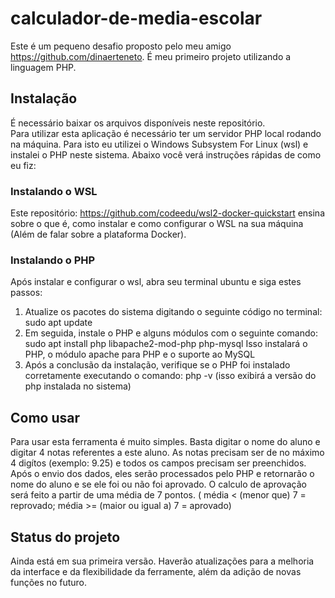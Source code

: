 # calculador-de-media-escolar
Este é um pequeno desafio proposto pelo meu amigo https://github.com/dinaerteneto. É meu primeiro projeto utilizando a linguagem PHP. 

## Instalação
É necessário baixar os arquivos disponíveis neste repositório.  
Para utilizar esta aplicação é necessário ter um servidor PHP local rodando na máquina. Para isto eu utilizei o Windows Subsystem For Linux (wsl) e instalei o PHP neste sistema. Abaixo você verá instruções rápidas de como eu fiz:  
### Instalando o WSL
Este repositório: https://github.com/codeedu/wsl2-docker-quickstart ensina sobre o que é, como instalar e como configurar o WSL na sua máquina (Além de falar sobre a plataforma Docker).

### Instalando o PHP
Após instalar e configurar o wsl, abra seu terminal ubuntu e siga estes passos: 
1. Atualize os pacotes do sistema digitando o seguinte código no terminal: sudo apt update
2. Em seguida, instale o PHP e alguns módulos com o seguinte comando: sudo apt install php libapache2-mod-php php-mysql
Isso instalará o PHP, o módulo apache para PHP e o suporte ao MySQL
3. Após a conclusão da instalação, verifique se o PHP foi instalado corretamente executando o comando: php -v (isso exibirá a versão do php instalada no sistema) 
## Como usar 
Para usar esta ferramenta é muito simples. Basta digitar o nome do aluno e digitar 4 notas referentes a este aluno.
As notas precisam ser de no máximo 4 digítos (exemplo: 9.25) e todos os campos precisam ser preenchidos.
Após o envio dos dados, eles serão processados pelo PHP e retornarão o nome do aluno e se ele foi ou não foi aprovado.
O calculo de aprovação será feito  a partir de uma média de 7 pontos. ( média < (menor que) 7 = reprovado; média >= (maior ou igual a) 7 = aprovado)

## Status do projeto
Ainda está em sua primeira versão. Haverão atualizações para a melhoria da interface e da flexibilidade da ferramente, além da adição de novas funções no futuro.



